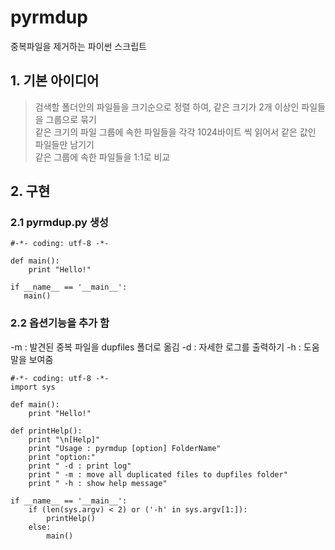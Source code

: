 # pyrmdup
중복파일을 제거하는 파이썬 스크립트  

## 1. 기본 아이디어  
> 검색할 폴더안의 파일들을 크기순으로 정렬 하여, 같은 크기가 2개 이상인 파일들을 그룹으로 묶기  
> 같은 크기의 파일 그룹에 속한 파일들을 각각 1024바이트 씩 읽어서 같은 값인 파일들만 남기기  
> 같은 그룹에 속한 파일들을 1:1로 비교  


## 2. 구현  
### 2.1 pyrmdup.py 생성  
```
#-*- coding: utf-8 -*-

def main():
    print "Hello!"

if __name__ == '__main__':
   main()
```

### 2.2 옵션기능을 추가 함  
-m : 발견된 중복 파일을 dupfiles 폴더로 옮김
-d : 자세한 로그를 출력하기
-h : 도움말을 보여줌 

```
#-*- coding: utf-8 -*-
import sys

def main():
    print "Hello!"

def printHelp():
    print "\n[Help]"
    print "Usage : pyrmdup [option] FolderName" 
    print "option:"
    print " -d : print log"
    print " -m : move all duplicated files to dupfiles folder"
    print " -h : show help message"

if __name__ == '__main__':
    if (len(sys.argv) < 2) or ('-h' in sys.argv[1:]):
        printHelp()
    else:
        main()
```
